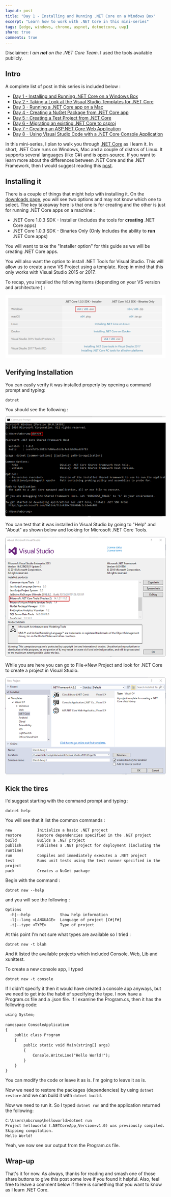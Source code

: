 ```yaml
---
layout: post
title: "Day 1 - Installing and Running .NET Core on a Windows Box"
excerpt: "Learn how to work with .NET Core in this mini-series"
tags: [edge, windows, chrome, aspnet, dotnetcore, uwp]
share: true
comments: true
---
```


Disclaimer: *I am **not** on the .NET Core Team*. I used the tools available publicly.

## Intro

A complete list of post in this series is included below :

* [Day 1 - Installing and Running .NET Core on a Windows Box](http://michaelcrump.net/getting-started-with-aspnetcore/)
* [Day 2 - Taking a Look at the Visual Studio Templates for .NET Core](http://michaelcrump.net/part2-aspnetcore/)
* [Day 3 - Running a .NET Core app on a Mac](http://michaelcrump.net/part3-aspnetcore/)
* [Day 4 - Creating a NuGet Package from .NET Core app](http://michaelcrump.net/part4-aspnetcore/)
* [Day 5 - Creating a Test Project from .NET Core](http://michaelcrump.net/part5-aspnetcore/)
* [Day 6 - Migrating an existing .NET Core to csproj](http://michaelcrump.net/part6-aspnetcore/)
* [Day 7 - Creating an ASP.NET Core Web Application](http://michaelcrump.net/part7-aspnetcore/)
* [Day 8 - Using Visual Studio Code with a .NET Core Console Application](http://michaelcrump.net/part8-aspnetcore/)

In this mini-series, I plan to walk you through [.NET Core](https://www.microsoft.com/net/core) as I learn it. In short, .NET Core runs on Windows, Mac and a couple of distros of Linux. It supports several languages (like C#) and is [open-source](https://github.com/dotnet/core). If you want to learn more about the differences between .NET Core and the .NET Framework, then I would suggest reading this [post](https://docs.microsoft.com/en-us/dotnet/articles/standard/choosing-core-framework-server). 

## Installing it

There is a couple of things that might help with installing it. On the [downloads page](https://www.microsoft.com/net/download/core), you will see two options and may not know which one to select. The key takeaway here is that one is for creating and the other is just for running .NET Core apps on a machine : 

* .NET Core 1.0.3 SDK - Installer (Includes the tools for **creating** .NET Core apps)
* .NET Core 1.0.3 SDK - Binaries Only (Only Includes the ability to **run** .NET Core apps)

You will want to take the "Installer option" for this guide as we will be creating .NET Core apps.

You will also want the option to install .NET Tools for Visual Studio. This will allow us to create a new VS Project using a template. Keep in mind that this only works with Visual Studio 2015 or 2017. 

To recap, you installed the following items (depending on your VS version and architecture ) : 

![image](/files/installercore.png)

## Verifying Installation

You can easily verify it was installed properly by opening a command prompt and typing: 

	dotnet 

You should see the following : 

![image](/files/dotnetcoreinstalled.png)

You can test that it was installed in Visual Studio by going to "Help" and "About" as shown below and looking for Microsoft .NET Core Tools. 

![image](/files/dotnetcorevs.png)

While you are here you can go to File->New Project and look for .NET Core to create a project in Visual Studio.

![image](/files/dotnetcorevstemplates.png)

## Kick the tires

I'd suggest starting with the command prompt and typing : 

	dotnet help

You will see that it list the common commands : 

	new           Initialize a basic .NET project
	restore       Restore dependencies specified in the .NET project
	build         Builds a .NET project
	publish       Publishes a .NET project for deployment (including the runtime)
	run           Compiles and immediately executes a .NET project
	test          Runs unit tests using the test runner specified in the project
	pack          Creates a NuGet package

Begin with the command : 

	dotnet new --help

and you will see the following : 
	
	Options
	  -h|--help             Show help information
	  -l|--lang <LANGUAGE>  Language of project [C#|F#]
	  -t|--type <TYPE>      Type of project

At this point I'm not sure what types are available so I tried : 

	dotnet new -t blah

And it listed the available projects which included Console, Web, Lib and xunittest.

To create a new console app, I typed

	dotnet new -t console

If I didn't specify it then it would have created a console app anyways, but we need to get into the habit of specifying the type. I now have a Program.cs file and a .json file. If I examine the Program.cs, then it has the following code:

	using System;
	
	namespace ConsoleApplication
	{
	    public class Program
	    {
	        public static void Main(string[] args)
	        {
	            Console.WriteLine("Hello World!");
	        }
	    }
	}

You can modify the code or leave it as is. I'm going to leave it as is. 

Now we need to restore the packages (dependencies) by using `dotnet restore` and we can build it with `dotnet build`. 

Now we need to run it. So I typed `dotnet run` and the application returned the following:

	C:\Users\mbcrump\helloworld>dotnet run
	Project helloworld (.NETCoreApp,Version=v1.0) was previously compiled. Skipping compilation.
	Hello World!

Yeah, we now see our output from the Program.cs file. 

## Wrap-up

That's it for now. As always, thanks for reading and smash one of those share buttons to give this post some love if you found it helpful. Also, feel free to leave a comment below if there is something that you want to know as I learn .NET Core.